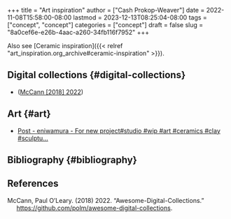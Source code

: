 +++
title = "Art inspiration"
author = ["Cash Prokop-Weaver"]
date = 2022-11-08T15:58:00-08:00
lastmod = 2023-12-13T08:25:04-08:00
tags = ["concept", "concept"]
categories = ["concept"]
draft = false
slug = "8a0cef6e-e26b-4aac-a260-34fb116f7952"
+++

Also see [Ceramic inspiration]({{< relref "art_inspiration.org_archive#ceramic-inspiration" >}}).


## Digital collections {#digital-collections}

-   (<a href="#citeproc_bib_item_1">McCann [2018] 2022</a>)


## Art {#art}

-   [Post - eniwamura - For new project#studio #wip #art #ceramics #clay #sculptu...](https://imgsed.com/p/Cw1oWjCBekw/)


## Bibliography {#bibliography}

## References

<style>.csl-entry{text-indent: -1.5em; margin-left: 1.5em;}</style><div class="csl-bib-body">
  <div class="csl-entry"><a id="citeproc_bib_item_1"></a>McCann, Paul O’Leary. (2018) 2022. “Awesome-Digital-Collections.” <a href="https://github.com/polm/awesome-digital-collections">https://github.com/polm/awesome-digital-collections</a>.</div>
</div>
